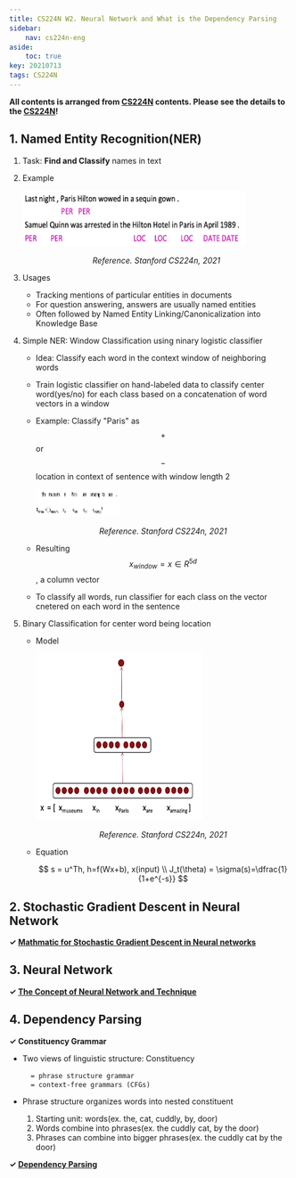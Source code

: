 ```yaml
---
title: CS224N W2. Neural Network and What is the Dependency Parsing
sidebar:
    nav: cs224n-eng
aside:
    toc: true
key: 20210713
tags: CS224N
---
```

**All contents is arranged from [CS224N](https://online.stanford.edu/artificial-intelligence/free-content?category=All&course=6097) contents. Please see the details to the [CS224N](https://online.stanford.edu/artificial-intelligence/free-content?category=All&course=6097)!**

## 1. Named Entity Recognition(NER)

1. Task: **Find and Classify** names in text

2. Example 
    <p>
        <img src="/assets/images/post/cs224n/w2/ner-example.png" width="400" height="100" class="projects__article__img__center">
        <p align="center">
        <em class="projects__img__caption"> Reference. Stanford CS224n, 2021</em>
        </p>
    </p> 

3. Usages
    - Tracking mentions of particular entities in documents
    - For question answering, answers are usually named entities
    - Often followed by Named Entity Linking/Canonicalization into Knowledge Base

4. Simple NER: Window Classification using ninary logistic classifier
    
    - Idea: Classify each word in the context window of neighboring words
    
    - Train logistic classifier on hand-labeled data to classify center word(yes/no) for each class based on a concatenation of word vectors in a window
    
    - Example: Classify "Paris" as $$+$$ or $$-$$ location in context of sentence with window length 2

        <p>
            <img src="/assets/images/post/cs224n/w2/simple-ner-example.png" width="150" height="50" class="projects__article__img__center">
            <p align="center">
            <em class="projects__img__caption"> Reference. Stanford CS224n, 2021</em>
            </p>
        </p> 

    - Resulting $$x_{window} = x \in R^{5d}$$, a column vector

    - To classify all words, run classifier for each class on the vector cnetered on each word in the sentence

5. Binary Classification for center word being location

    - Model
        <p>
            <img src="/assets/images/post/cs224n/w2/ner-binary-classification.png" width="300" height="300" class="projects__article__img__center">
            <p align="center">
            <em class="projects__img__caption"> Reference. Stanford CS224n, 2021</em>
            </p>
        </p> 

    - Equation

        $$
            s = u^Th, h=f(Wx+b), x(input) \\
            J_t(\theta) = \sigma(s)=\dfrac{1}{1+e^{-s}}
        $$

## 2. Stochastic Gradient Descent in Neural Network 

**$\checkmark$  [Mathmatic for Stochastic Gradient Descent in Neural networks](/2021/07/13/stochastic-gradient-descent-nn)**

## 3. Neural Network

**$\checkmark$  [The Concept of Neural Network and Technique](/2021/07/13/neural-network)**

## 4. Dependency Parsing
**$\checkmark$ Constituency Grammar**
- Two views of linguistic structure: Constituency

        = phrase structure grammar 
        = context-free grammars (CFGs)
    
- Phrase structure organizes words into nested constituent
    1. Starting unit: words(ex. the, cat, cuddly, by, door)
    2. Words combine into phrases(ex. the cuddly cat, by the door)
    3. Phrases can combine into bigger phrases(ex. the cuddly cat by the door)

**$\checkmark$ [Dependency Parsing](/2021/07/13/dependency-parsing)**